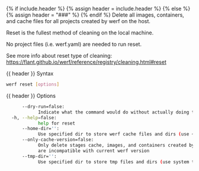 {% if include.header %}
{% assign header = include.header %}
{% else %}
{% assign header = "###" %}
{% endif %}
Delete all images, containers, and cache files for all projects created by werf on the host.

Reset is the fullest method of cleaning on the local machine.

No project files (i.e. werf.yaml) are needed to run reset.

See more info about reset type of cleaning: 
https://flant.github.io/werf/reference/registry/cleaning.html#reset

{{ header }} Syntax

```bash
werf reset [options]
```

{{ header }} Options

```bash
      --dry-run=false:
            Indicate what the command would do without actually doing that
  -h, --help=false:
            help for reset
      --home-dir='':
            Use specified dir to store werf cache files and dirs (use ~/.werf by default)
      --only-cache-version=false:
            Only delete stages cache, images, and containers created by these werf versions which 
            are incompatible with current werf version
      --tmp-dir='':
            Use specified dir to store tmp files and dirs (use system tmp dir by default)
```

